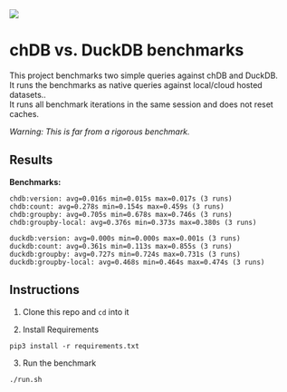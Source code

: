 <img src="https://avatars.githubusercontent.com/u/132536224?s=200&v=4" />

# chDB vs. DuckDB benchmarks

This project benchmarks two simple queries against chDB and DuckDB. <br>
It runs the benchmarks as native queries against local/cloud hosted datasets.. <br>
It runs all benchmark iterations in the same session and does not reset caches. <br>

_Warning: This is far from a rigorous benchmark._

## Results

**Benchmarks:**

```
chdb:version: avg=0.016s min=0.015s max=0.017s (3 runs)
chdb:count: avg=0.278s min=0.154s max=0.459s (3 runs)
chdb:groupby: avg=0.705s min=0.678s max=0.746s (3 runs)
chdb:groupby-local: avg=0.376s min=0.373s max=0.380s (3 runs)

duckdb:version: avg=0.000s min=0.000s max=0.001s (3 runs)
duckdb:count: avg=0.361s min=0.113s max=0.855s (3 runs)
duckdb:groupby: avg=0.727s min=0.724s max=0.731s (3 runs)
duckdb:groupby-local: avg=0.468s min=0.464s max=0.474s (3 runs)
```

## Instructions

1. Clone this repo and `cd` into it

2. Install Requirements
```shell
pip3 install -r requirements.txt
```

3. Run the benchmark

```shell
./run.sh
```
